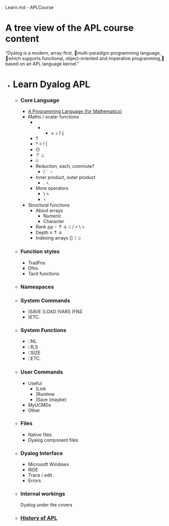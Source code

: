 Learn.md - APLCourse

# A tree view of the APL course content

“Dyalog is a modern, array-first, multi-paradigm programming language, which supports functional, object-oriented and imperative programming, based on an APL language kernel.”

- # Learn Dyalog APL
  - ### Core Language
    - [A Programming Language (for Mathematics)](APL.ipynb)
    - Maths / scalar functions
      - + - × ÷ ⌈ ⌊
      - ?
      - \* ⍟ ! |
      - ○
      - ⊤ ⊥
      - ⌹
      - Reduction, each, commute?
        - / ¨ ⍨
      - Inner product, outer product
        - . ∘.
      - More operators
        - \ ⍀
        - ⍣
    - Structural functions
      - About arrays
        - Numeric
        - Character
      - Rank
        ⍴⍴ ⍤ ↑ ↓
        ⌺
        / ⌿ \ ⍀
      - Depth
        ≡ ↑ ↓
      - Indexing arrays
        [] ⌷ ⊃
  - ### Function styles
    - TradFns
    - Dfns
    - Tacit functions
  - ### Namespaces
  - ### System Commands
    - )SAVE )LOAD )VARS )FNS
    - )ETC.
  - ### System Functions
    - ⎕NL
    - ⎕R,S
    - ⎕SIZE
    - ⎕ETC.
  - ### User Commands
    - Useful
      - ]Link
      - ]Runtime
      - ]Save (maybe)
    - MyUCMDs
    - Other
  - ### Files
    - Native files
    - Dyalog component files
  - ### Dyalog Interface
    - Microsoft Windows
    - RIDE
    - Trace / edit
    - Errors
  - ### Internal workings
    Dyalog under the covers
  - ### [History of APL](History.md)